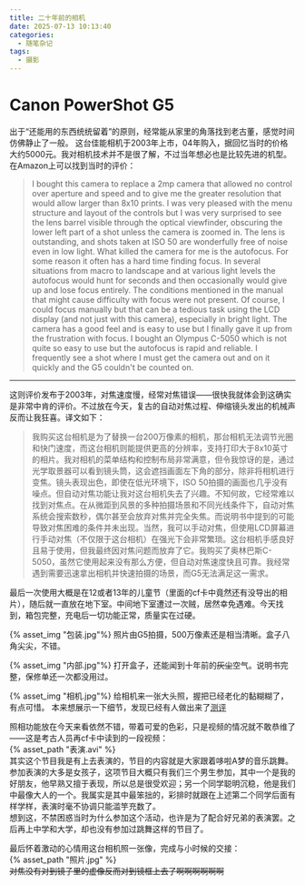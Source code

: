 ```yaml
---
title: 二十年前的相机
date: 2025-07-13 10:13:40
categories:
  - 随笔杂记  
tags:
  - 摄影
---
```

# Canon PowerShot G5

出于“还能用的东西统统留着”的原则，经常能从家里的角落找到老古董，感觉时间仿佛静止了一般。
这台佳能相机于2003年上市，04年购入，据回忆当时的价格大约5000元。我对相机技术并不是很了解，不过当年想必也是比较先进的机型。在Amazon上可以找到当时的评价：

> I bought this camera to replace a 2mp camera that allowed no control over aperture and speed and to give me the greater resolution that would allow larger than 8x10 prints. I was very pleased with the menu structure and layout of the controls but I was very surprised to see the lens barrel visible through the optical viewfinder, obscuring the lower left part of a shot unless the camera is zoomed in. The lens is outstanding, and shots taken at ISO 50 are wonderfully free of noise even in low light. What killed the camera for me is the autofocus. For some reason it often has a hard time finding focus. In several situations from macro to landscape and at various light levels the autofocus would hunt for seconds and then occasionally would give up and lose focus entirely. The conditions mentioned in the manual that might cause difficulty with focus were not present. Of course, I could focus manually but that can be a tedious task using the LCD display (and not just with this camera), especially in bright light. The camera has a good feel and is easy to use but I finally gave it up from the frustration with focus. I bought an Olympus C-5050 which is not quite so easy to use but the autofocus is rapid and reliable. I frequently see a shot where I must get the camera out and on it quickly and the G5 couldn't be counted on.

---

这则评价发布于2003年，对焦速度慢，经常对焦错误——很快我就体会到这确实是非常中肯的评价。不过放在今天，复古的自动对焦过程、伸缩镜头发出的机械声反而让我狂喜。译文如下：

> 我购买这台相机是为了替换一台200万像素的相机，那台相机无法调节光圈和快门速度，而这台相机则能提供更高的分辨率，支持打印大于8x10英寸的相片。我对相机的菜单结构和控制布局非常满意，但令我惊讶的是，通过光学取景器可以看到镜头筒，这会遮挡画面左下角的部分，除非将相机进行变焦。镜头表现出色，即使在低光环境下，ISO 50拍摄的画面也几乎没有噪点。但自动对焦功能让我对这台相机失去了兴趣。不知何故，它经常难以找到对焦点。在从微距到风景的多种拍摄场景和不同光线条件下，自动对焦系统会搜索数秒，偶尔甚至会放弃对焦并完全失焦。而说明书中提到的可能导致对焦困难的条件并未出现。当然，我可以手动对焦，但使用LCD屏幕进行手动对焦（不仅限于这台相机）在强光下会非常繁琐。这台相机手感良好且易于使用，但我最终因对焦问题而放弃了它。我购买了奥林巴斯C-5050，虽然它使用起来没有那么方便，但自动对焦速度快且可靠。我经常遇到需要迅速拿出相机并快速拍摄的场景，而G5无法满足这一需求。

最后一次使用大概是在12或者13年的儿童节（里面的cf卡中竟然还有没导出的相片），随后就一直放在地下室。中间地下室遭过一次贼，居然幸免遇难。今天找到，箱包完整，充电后一切功能正常，质量实在过硬。

{% asset_img "包装.jpg"%}
照片由G5拍摄，500万像素还是相当清晰。盒子八角尖尖，不错。

{% asset_img "内部.jpg"%}
打开盒子，还能闻到十年前的~~灰尘~~空气。说明书完整，保修单还一次都没用过。

{% asset_img "相机.jpg"%}
给相机来一张大头照，握把已经老化的黏糊糊了，有点可惜。
本来想展示一下细节，发现已经有人做出来了[测评](https://www.bilibili.com/video/BV1He4y1h7Ee/?spm_id_from=333.337.search-card.all.click&vd_source=afec0ec631ec084a74fcdd3c2f49a6ab)

照相功能放在今天来看依然不错，带着可爱的色彩，只是视频的情况就不敢恭维了——这是考古人员再cf卡中读到的一段视频：  
{% asset_path "表演.avi" %}  
其实这个节目我是有上去表演的，节目的内容就是大家跟着哆啦A梦的音乐跳舞。参加表演的大多是女孩子，这项节目大概只有我们三个男生参加，其中一个是我的好朋友，他早熟又擅于表现，所以总是很受欢迎；另一个同学聪明沉稳，他是我们中最像大人的一个。我属实是其中最笨拙的，彩排时就跟在上述第二个同学后面有样学样，表演时毫不协调只能滥竽充数了。     
想到这，不禁困惑当时为什么参加这个活动，也许是为了配合好兄弟的表演罢。之后再上中学和大学，却也没有参加过跳舞这样的节目了。     

最后怀着激动的心情用这台相机照一张像，完成与小时候的交接：  
{% asset_path "照片.jpg" %}  
~~对焦没有对到镜子里的虚像反而对到镜框上去了啊啊啊啊啊啊~~  